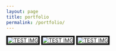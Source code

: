 ```yaml
---
layout: page
title: portfolio
permalink: /portfolio/
---
```


<div class="img_row">
<a href="http://www.youtube.com/watch?feature=player_embedded&v=YOUTUBE_VIDEO_ID_HERE
" target="_blank"><img class="col one" src="{{ site.baseurl }}http://img.youtube.com/vi/YOUTUBE_VIDEO_ID_HERE/0.jpg" 
alt="TEST IMG" border="4" /></a>
<a href="https://github.com/E-N00DLE/enoodle/blob/48be1ddd88dc29a135a3ba9f32e849af384506a9/_portfolio/1_project.markdown
" target="_blank"><img class="col one" src="{{ site.baseurl }}https://raw.githubusercontent.com/E-N00DLE/enoodle/refs/heads/master/img/portfolio/SuperBloom/bell-preview02.jpg" 
alt="TEST IMG" border="4" /></a>
<a href="instagram.com" 
target="_blank"><img class="col one" src="{{ site.baseurl }}https://raw.githubusercontent.com/E-N00DLE/enoodle/refs/heads/master/img/portfolio/SuperBloom/super%20bloom%20instagram.jpg" 
alt="TEST IMG" border="4" /></a>
